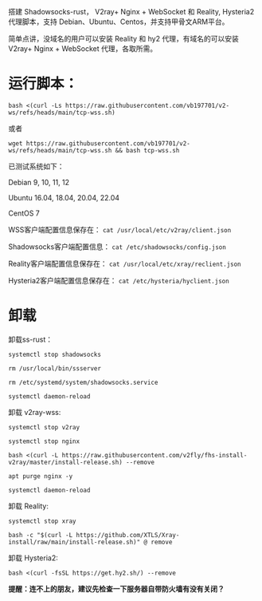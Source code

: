 搭建 Shadowsocks-rust， V2ray+ Nginx + WebSocket 和 Reality, Hysteria2 代理脚本，支持 Debian、Ubuntu、Centos，并支持甲骨文ARM平台。

简单点讲，没域名的用户可以安装 Reality 和 hy2 代理，有域名的可以安装 V2ray+ Nginx + WebSocket 代理，各取所需。

# 运行脚本：

```
bash <(curl -Ls https://raw.githubusercontent.com/vb197701/v2-ws/refs/heads/main/tcp-wss.sh)
```
或者
```
wget https://raw.githubusercontent.com/vb197701/v2-ws/refs/heads/main/tcp-wss.sh && bash tcp-wss.sh
```

已测试系统如下：

Debian 9, 10, 11, 12

Ubuntu 16.04, 18.04, 20.04, 22.04

CentOS 7

WSS客户端配置信息保存在：
`cat /usr/local/etc/v2ray/client.json`

Shadowsocks客户端配置信息：
`cat /etc/shadowsocks/config.json`

Reality客户端配置信息保存在：
`cat /usr/local/etc/xray/reclient.json`

Hysteria2客户端配置信息保存在：
`cat /etc/hysteria/hyclient.json`

# 卸载

卸载ss-rust：
```
systemctl stop shadowsocks

rm /usr/local/bin/ssserver

rm /etc/systemd/system/shadowsocks.service

systemctl daemon-reload
```
卸载 v2ray-wss:
```
systemctl stop v2ray

systemctl stop nginx

bash <(curl -L https://raw.githubusercontent.com/v2fly/fhs-install-v2ray/master/install-release.sh) --remove

apt purge nginx -y

systemctl daemon-reload
```
卸载 Reality:
```
systemctl stop xray

bash -c "$(curl -L https://github.com/XTLS/Xray-install/raw/main/install-release.sh)" @ remove
```
卸载 Hysteria2:
```
bash <(curl -fsSL https://get.hy2.sh/) --remove
```

**提醒：连不上的朋友，建议先检查一下服务器自带防火墙有没有关闭？**
